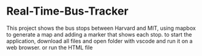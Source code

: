 # Real-Time-Bus-Tracker
This project shows the bus stops between Harvard and MIT, using mapbox to generate a map and adding a marker that shows each stop.
to start the application, download all files and open folder with vscode and run it on a web browser. or run the HTML file
